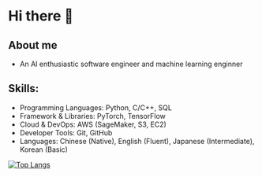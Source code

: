 # Hi there 👋
## About me
- An AI enthusiastic software engineer and machine learning enginner

## Skills:
* Programming Languages: Python, C/C++, SQL
* Framework & Libraries: PyTorch, TensorFlow
* Cloud & DevOps: AWS (SageMaker, S3, EC2)
* Developer Tools: Git, GitHub
* Languages: Chinese (Native), English (Fluent), Japanese (Intermediate), Korean (Basic)

<!--
**Aragath/Aragath** is a ✨ _special_ ✨ repository because its `README.md` (this file) appears on your GitHub profile.

Here are some ideas to get you started:

- 🔭 I’m currently working on ...
- 🌱 I’m currently learning ...
- 👯 I’m looking to collaborate on ...
- 🤔 I’m looking for help with ...
- 💬 Ask me about ...
- 📫 How to reach me: ...
- 😄 Pronouns: ...
- ⚡ Fun fact: ...
-->
[![Top Langs](https://github-readme-stats.vercel.app/api/top-langs/?username=Aragath)](https://github.com/anuraghazra/github-readme-stats)
